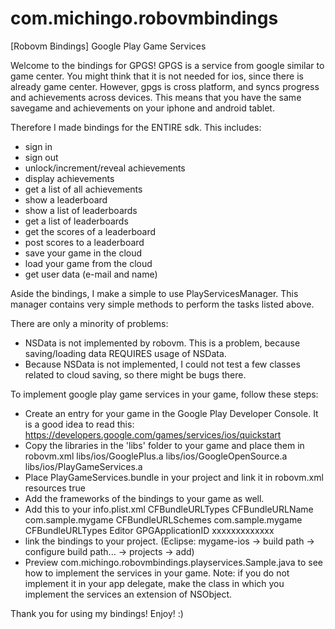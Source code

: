 com.michingo.robovmbindings
===========================

[Robovm Bindings] Google Play Game Services

Welcome to the bindings for GPGS!
GPGS is a service from google similar to game center. You might think that it is not needed for ios, since there is already game center.
However, gpgs is cross platform, and syncs progress and achievements across devices. This means that you have the same savegame and achievements on
your iphone and android tablet.

Therefore I made bindings for the ENTIRE sdk. This includes:
- sign in
- sign out
- unlock/increment/reveal achievements
- display achievements
- get a list of all achievements
- show a leaderboard
- show a list of leaderboards
- get a list of leaderboards
- get the scores of a leaderboard
- post scores to a leaderboard
- save your game in the cloud
- load your game from the cloud
- get user data (e-mail and name)

Aside the bindings, I make a simple to use PlayServicesManager. This manager contains very simple methods to perform the tasks listed above.

There are only a minority of problems:
- NSData is not implemented by robovm. This is a problem, because saving/loading data REQUIRES usage of NSData.
- Because NSData is not implemented, I could not test a few classes related to cloud saving, so there might be bugs there.

To implement google play game services in your game, follow these steps:
- Create an entry for your game in the Google Play Developer Console.
   It is a good idea to read this: https://developers.google.com/games/services/ios/quickstart
- Copy the libraries in the 'libs' folder to your game and place them in robovm.xml
	<lib>libs/ios/GooglePlus.a</lib>
  	<lib>libs/ios/GoogleOpenSource.a</lib>
  	<lib>libs/ios/PlayGameServices.a</lib>
- Place PlayGameServices.bundle in your project and link it in robovm.xml
	<resource>
      <directory>resources</directory>
      <skipPngCrush>true</skipPngCrush>
    </resource>
- Add the frameworks of the bindings to your game as well.
- Add this to your info.plist.xml
	<key>CFBundleURLTypes</key>
	<array>
		<dict>
			<key>CFBundleURLName</key>
			<string>com.sample.mygame</string>
			<key>CFBundleURLSchemes</key>
			<array>
				<string>com.sample.mygame</string>
			</array>
			<key>CFBundleURLTypes</key>
			<string>Editor</string>
		</dict>
	</array>
	<key>GPGApplicationID</key>
	<string>xxxxxxxxxxxxx</string>
- link the bindings to your project. (Eclipse: mygame-ios -> build path -> configure build path... -> projects -> add)
- Preview com.michingo.robovmbindings.playservices.Sample.java to see how to implement the services in your game.
   Note: if you do not implement it in your app delegate, make the class in which you implement the services an extension of NSObject.

   
Thank you for using my bindings! Enjoy! :)